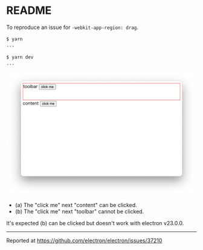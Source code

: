 # README
To reproduce an issue for `-webkit-app-region: drag`.

```
$ yarn
...

$ yarn dev
...
```

<img src="./screenshot.png" />

* (a) The "click me" next "content" can be clicked.
* (b) The "click me" next "toolbar" cannot be clicked.

It's expected (b) can be clicked but doesn't work with electron v23.0.0.

----
Reported at https://github.com/electron/electron/issues/37210
